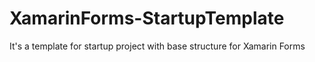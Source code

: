 # XamarinForms-StartupTemplate
It's a template for startup project with base structure for Xamarin Forms
